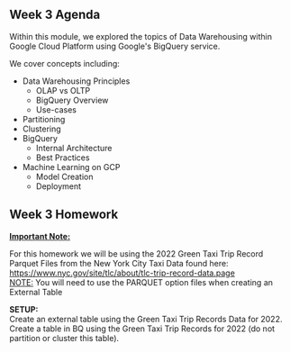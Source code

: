 ## Week 3 Agenda
Within this module, we explored the topics of Data Warehousing within Google Cloud Platform using Google's BigQuery service. 

We cover concepts including:
- Data Warehousing Principles
  - OLAP vs OLTP
  - BigQuery Overview
  - Use-cases
- Partitioning
- Clustering
- BigQuery
  - Internal Architecture
  - Best Practices
- Machine Learning on GCP
  - Model Creation
  - Deployment

    
## Week 3 Homework

<b><u>Important Note:</b></u> <p> For this homework we will be using the 2022 Green Taxi Trip Record Parquet Files from the New York
City Taxi Data found here: </br> https://www.nyc.gov/site/tlc/about/tlc-trip-record-data.page </br>
<u>NOTE:</u> You will need to use the PARQUET option files when creating an External Table</br>

<b>SETUP:</b></br>
Create an external table using the Green Taxi Trip Records Data for 2022. </br>
Create a table in BQ using the Green Taxi Trip Records for 2022 (do not partition or cluster this table). </br>
</p>


